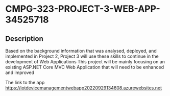 # CMPG-323-PROJECT-3-WEB-APP-34525718

## Description
Based on the background information that was analysed, deployed, and implemented in Project 2, Project 3 will use these skills to continue in the development of Web Applications
This project will be mainly focusing on an existing ASP.NET Core MVC Web Application that will need
to be enhanced and improved

The link to the app
https://iotdevicemanagementwebapp20220929134608.azurewebsites.net
